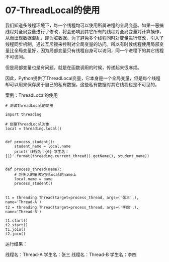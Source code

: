 # 07-ThreadLocal的使用


我们知道多线程环境下，每一个线程均可以使用所属进程的全局变量。如果一恶搞线程对全局变量进行了修改，将会影响到其它所有的线程对全局变量对计算操作，从而出现数据混乱，即为脏数据。为了避免多个线程同时对变量进行修改，引入了线程同步机制，通过互斥锁来控制对全局变量的访问。所以有时候线程使用局部变量比全局变量好，因为局部变量只有线程自身可以访问，同一个进程下的其它线程不可访问。


但是局部变量也是有问题，就是在函数调用的时候，传递起来很麻烦。


因此，Python提供了ThreadLocal变量，它本身是一个全局变量，但是每个线程却可以用来保存属于自己的私有数据，这些私有数据对其它线程也是不可见的。


案例：ThreadLocal的使用

```
# 测试ThreadLocal的使用

import threading

# 创建ThreadLocal对象
local = threading.local()


def process_student():
    student_name = local.name
    print('线程名：{0} 学生名：{1}'.format(threading.current_thread().getName(), student_name))


def process_thread(name):
    # 将传入的值绑定到local的name上
    local.name = name
    process_student()


t1 = threading.Thread(target=process_thread, args=('张三',), name='Thread-A')
t2 = threading.Thread(target=process_thread, args=('李四',), name='Thread-B')

t1.start()
t2.start()
t1.join()
t2.join()
```

运行结果：

线程名：Thread-A 学生名：张三
线程名：Thread-B 学生名：李四
